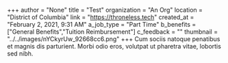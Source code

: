 +++
author = "None"
title = "Test"
organization = "An Org"
location = "District of Columbia"
link = "https://throneless.tech"
created_at = "February 2, 2021, 9:31 AM"
a_job_type = "Part Time"
b_benefits = ["General Benefits","Tuition Reimbursement"]
c_feedback = ""
thumbnail = "../../images/nYCkyrUw_92668cc6.png"
+++
Cum sociis natoque penatibus et magnis dis parturient. Morbi odio eros, volutpat ut pharetra vitae, lobortis sed nibh.